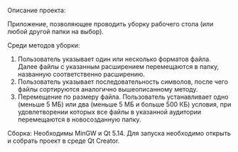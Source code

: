 Описание проекта: 

Приложение, позволяющее проводить уборку рабочего стола (или любой другой папки на выбор).


Среди методов уборки: 
1) Пользователь указывает один или несколько форматов файла. Далее файлы с указанным расширением перемещаются в папку, названную соответственно расширению.
2) Пользователь указывает последовательность символов, после чего файлы сортируются аналогично вышеописанному методу.
3) Перемещение по размеру файла. Пользователь устанавливает одно (меньше 5 МБ) или два (меньше 5 МБ и больше 500 КБ) условия, при удовлетворении которых все файлы в указанной аудитории перемещаются в новосозданную папку.


Сборка:
Необходимы MinGW и Qt 5.14. Для запуска необходимо открыть и собрать проект в среде Qt Creator.
